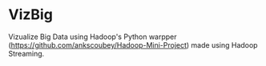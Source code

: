 # VizBig

Vizualize Big Data using Hadoop's Python warpper (https://github.com/ankscoubey/Hadoop-Mini-Project) made using Hadoop Streaming.